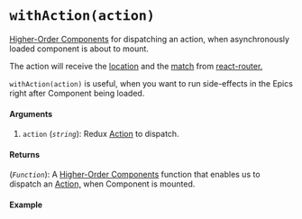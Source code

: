 # `withAction(action)`

[Higher-Order Components](https://reactjs.org/docs/higher-order-components.html) for dispatching an action, when asynchronously loaded component is about to mount.

The action will receive the [location](https://reacttraining.com/react-router/web/api/location) and the [match](https://reacttraining.com/react-router/web/api/match) from [react-router.](https://github.com/ReactTraining/react-router)

`withAction(action)` is useful, when you want to run side-effects in the Epics right after Component being loaded.

#### Arguments

1. `action` (*`string`*): Redux [Action](https://redux.js.org/basics/actions) to dispatch.

#### Returns

(*`Function`*): A [Higher-Order Components](https://reactjs.org/docs/higher-order-components.html) function that enables us to dispatch an [Action,](https://redux.js.org/basics/actions) when Component is mounted.

#### Example
